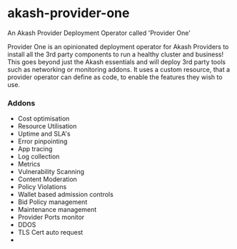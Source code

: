 # akash-provider-one
An Akash Provider Deployment Operator called 'Provider One'

Provider One is an opinionated deployment operator for Akash Providers to install all the 3rd party components to run a healthy cluster and business! 
This goes beyond just the Akash essentials and will deploy 3rd party tools such as networking or monitoring addons. It uses a custom resource, that a provider operator can define as code, to enable the features they wish to use. 

### Addons 

- Cost optimisation
- Resource Utilisation
- Uptime and SLA's
- Error pinpointing
- App tracing
- Log collection
- Metrics
- Vulnerability Scanning
- Content Moderation
- Policy Violations
- Wallet based admission controls
- Bid Policy management
- Maintenance management
- Provider Ports monitor
- DDOS
- TLS Cert auto request
- 
